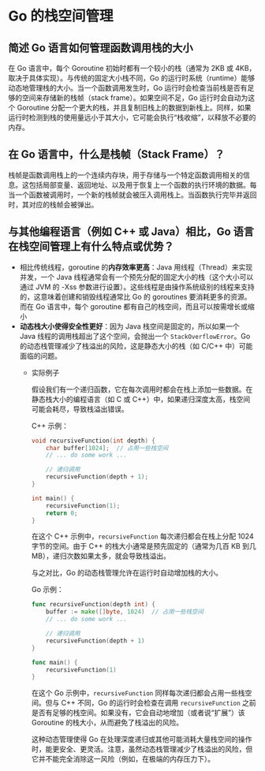 # Go 的栈空间管理

## 简述 Go 语言如何管理函数调用栈的大小

在 Go 语言中，每个 Goroutine 初始时都有一个较小的栈（通常为 2KB 或 4KB，取决于具体实现）。与传统的固定大小栈不同，Go 的运行时系统（runtime）能够动态地管理栈的大小。当一个函数调用发生时，Go 运行时会检查当前栈是否有足够的空间来存储新的栈帧（stack frame）。如果空间不足，Go 运行时会自动为这个 Goroutine 分配一个更大的栈，并且复制旧栈上的数据到新栈上。同样，如果运行时检测到栈的使用量远小于其大小，它可能会执行“栈收缩”，以释放不必要的内存。

## 在 Go 语言中，什么是栈帧（Stack Frame）？

栈帧是函数调用栈上的一个连续内存块，用于存储与一个特定函数调用相关的信息。这包括局部变量、返回地址、以及用于恢复上一个函数的执行环境的数据。每当一个函数被调用时，一个新的栈帧就会被压入调用栈上。当函数执行完毕并返回时，其对应的栈帧会被弹出。

## 与其他编程语言（例如 C++ 或 Java）相比，Go 语言在栈空间管理上有什么特点或优势？

- 相比传统线程，goroutine 的**内存效率更高**：Java 用线程（Thread）来实现并发，一个 Java 线程通常会有一个预先分配的固定大小的栈（这个大小可以通过 JVM 的 -Xss 参数进行设置）。这些线程是由操作系统级别的线程来支持的，这意味着创建和销毁线程通常比 Go 的 goroutines 要消耗更多的资源。而在 Go 语言中，每个 goroutine 都有自己的栈空间，而且可以按需增长或缩小
- **动态栈大小使得安全性更好**：因为 Java 栈空间是固定的，所以如果一个 Java 线程的调用栈超出了这个空间，会抛出一个 `StackOverflowError`。Go 的动态栈管理减少了栈溢出的风险，这是静态大小的栈（如 C/C++ 中）可能面临的问题。
    - 实际例子
        
      假设我们有一个递归函数，它在每次调用时都会在栈上添加一些数据。在静态栈大小的编程语言（如 C 或 C++）中，如果递归深度太高，栈空间可能会耗尽，导致栈溢出错误。
    
      C++ 示例：

      ```cpp
      void recursiveFunction(int depth) {
          char buffer[1024];  // 占用一些栈空间
          // ... do some work ...
      
          // 递归调用
          recursiveFunction(depth + 1);
      }
      
      int main() {
          recursiveFunction(1);
          return 0;
      }
      
      ```

      在这个 C++ 示例中，`recursiveFunction` 每次递归都会在栈上分配 1024 字节的空间。由于 C++ 的栈大小通常是预先固定的（通常为几百 KB 到几 MB），递归次数如果太多，就会导致栈溢出。

      与之对比，Go 的动态栈管理允许在运行时自动增加栈的大小。

      Go 示例：

      ```go
      func recursiveFunction(depth int) {
          buffer := make([]byte, 1024)  // 占用一些栈空间
          // ... do some work ...
      
          // 递归调用
          recursiveFunction(depth + 1)
      }
      
      func main() {
          recursiveFunction(1)
      }
      
      ```

      在这个 Go 示例中，`recursiveFunction` 同样每次递归都会占用一些栈空间。但与 C++ 不同，Go 的运行时会检查在调用 `recursiveFunction` 之前是否有足够的栈空间。如果没有，它会自动地增加（或者说“扩展”）该 Goroutine 的栈大小，从而避免了栈溢出的风险。

      这种动态管理使得 Go 在处理深度递归或其他可能消耗大量栈空间的操作时，能更安全、更灵活。注意，虽然动态栈管理减少了栈溢出的风险，但它并不能完全消除这一风险（例如，在极端的内存压力下）。
